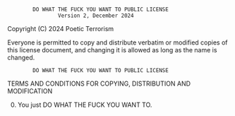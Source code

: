             DO WHAT THE FUCK YOU WANT TO PUBLIC LICENSE
                    Version 2, December 2024

 Copyright (C) 2024 Poetic Terrorism
 
 Everyone is permitted to copy and distribute verbatim or modified
 copies of this license document, and changing it is allowed as long
 as the name is changed.

            DO WHAT THE FUCK YOU WANT TO PUBLIC LICENSE
   TERMS AND CONDITIONS FOR COPYING, DISTRIBUTION AND MODIFICATION

  0. You just DO WHAT THE FUCK YOU WANT TO.
